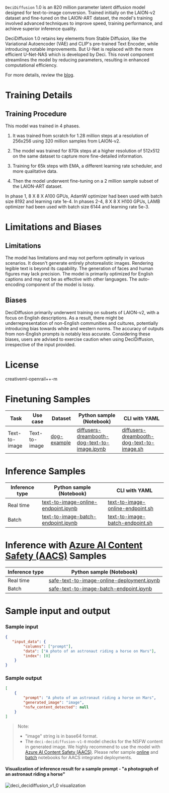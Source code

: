 `DeciDiffusion` 1.0 is an 820 million parameter latent diffusion model designed for text-to-image conversion. Trained initially on the LAION-v2 dataset and fine-tuned on the LAION-ART dataset, the model's training involved advanced techniques to improve speed, training performance, and achieve superior inference quality.

DeciDiffusion 1.0 retains key elements from Stable Diffusion, like the Variational Autoencoder (VAE) and CLIP's pre-trained Text Encoder, while introducing notable improvements. But U-Net is replaced with the more efficient U-Net-NAS which is developed by Deci. This novel component streamlines the model by reducing parameters, resulting in enhanced computational efficiency.

For more details, review the <a href='https://deci.ai/blog/decidiffusion-1-0-3x-faster-than-stable-diffusion-same-quality/' target='_blank'>blog</a>.

# Training Details

## Training Procedure

This model was trained in 4 phases.

1. It was trained from scratch for 1.28 million steps at a resolution of 256x256 using 320 million samples from LAION-v2.

2. The model was trained for 870k steps at a higher resolution of 512x512 on the same dataset to capture more fine-detailed information.

3. Training for 65k steps with EMA, a different learning rate scheduler, and more qualitative data.

4. Then the model underwent fine-tuning on a 2 million sample subset of the LAION-ART dataset.

In phase 1, 8 X 8 X A100 GPUs, AdamW optimizer had been used with batch size 8192 and learning rate 1e-4. In phases 2-4, 8 X 8 X H100 GPUs, LAMB optimizer had been used with batch size 6144 and learning rate 5e-3.

# Limitations and Biases

## Limitations

The model has limitations and may not perform optimally in various scenarios. It doesn't generate entirely photorealistic images. Rendering legible text is beyond its capability. The generation of faces and human figures may lack precision. The model is primarily optimized for English captions and may not be as effective with other languages. The auto-encoding component of the model is lossy.

## Biases

DeciDiffusion primarily underwent training on subsets of LAION-v2, with a focus on English descriptions. As a result, there might be underrepresentation of non-English communities and cultures, potentially introducing bias towards white and western norms. The accuracy of outputs from non-English prompts is notably less accurate. Considering these biases, users are advised to exercise caution when using DeciDiffusion, irrespective of the input provided.

# License

creativeml-openrail++-m

# Finetuning Samples

Task|Use case|Dataset|Python sample (Notebook)|CLI with YAML
|---|--|--|--|--|
Text-to-image|Text-to-image|[dog-example](https://huggingface.co/datasets/diffusers/dog-example)|<a href="https://aka.ms/azureml-ft-sdk-dreambooth-text-to-image" target="_blank">diffusers-dreambooth-dog-text-to-image.ipynb</a>|<a href="https://aka.ms/azureml-ft-cli-dreambooth-text-to-image" target="_blank">diffusers-dreambooth-dog-text-to-image.sh</a>

# Inference Samples

Inference type|Python sample (Notebook)|CLI with YAML
|--|--|--|
Real time|<a href="https://aka.ms/azureml-infer-sdk-text-to-image" target="_blank">text-to-image-online-endpoint.ipynb</a>|<a href="https://aka.ms/azureml-infer-cli-text-to-image" target="_blank">text-to-image-online-endpoint.sh</a>
Batch |<a href="https://aka.ms/azureml-infer-batch-sdk-text-to-image" target="_blank">text-to-image-batch-endpoint.ipynb</a>|<a href="https://aka.ms/azureml-infer-batch-cli-text-to-image" target="_blank">text-to-image-batch-endpoint.sh</a>

<h1> Inference with <a href="https://learn.microsoft.com/en-us/azure/ai-services/content-safety/studio-quickstart", target="_blank">Azure AI Content Safety (AACS)</a> Samples </h1>

Inference type|Python sample (Notebook)
|--|--|
Real time|<a href="https://aka.ms/azureml-infer-sdk-safe-text-to-image" target="_blank">safe-text-to-image-online-deployment.ipynb</a>
Batch |<a href="https://aka.ms/azureml-infer-batch-sdk-safe-text-to-image" target="_blank">safe-text-to-image-batch-endpoint.ipynb</a>

# Sample input and output

### Sample input

```json
{
   "input_data": {
        "columns": ["prompt"],
        "data": ["A photo of an astronaut riding a horse on Mars"],
        "index": [0]
    }
}
```

### Sample output

```json
[
    {
        "prompt": "A photo of an astronaut riding a horse on Mars",
        "generated_image": "image",
        "nsfw_content_detected": null
    }
]
```

> Note:
>
> - "image" string is in base64 format.
> - The `deci-decidiffusion-v1-0` model checks for the NSFW content in generated image. We highly recommend to use the model with <a href="https://learn.microsoft.com/en-us/azure/ai-services/content-safety/studio-quickstart" target="_blank">Azure AI Content Safety (AACS)</a>. Please refer sample <a href="https://aka.ms/azureml-infer-sdk-safe-text-to-image" target="_blank">online</a>  and <a href="https://aka.ms/azureml-infer-batch-sdk-safe-text-to-image" target="_blank">batch</a> notebooks for AACS integrated deployments.

#### Visualization of inference result for a sample prompt - "a photograph of an astronaut riding a horse"

<img src='https://automlcesdkdataresources.blob.core.windows.net/finetuning-image-models/images/Model_Result_Visualizations(Do_not_delete)/output_deci_decidiffusion_v1_0.png' alt='deci_decidiffusion_v1_0 visualization'>